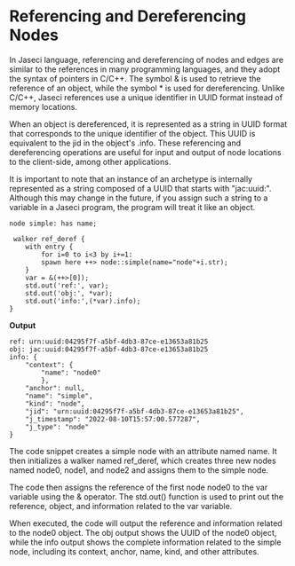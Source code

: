 # Referencing and Dereferencing Nodes

In Jaseci language, referencing and dereferencing of nodes and edges are similar to the references in many programming languages, and they adopt the syntax of pointers in C/C++. The symbol & is used to retrieve the reference of an object, while the symbol * is used for dereferencing. Unlike C/C++, Jaseci references use a unique identifier in UUID format instead of memory locations.

When an object is dereferenced, it is represented as a string in UUID format that corresponds to the unique identifier of the object. This UUID is equivalent to the jid in the object's .info. These referencing and dereferencing operations are useful for input and output of node locations to the client-side, among other applications.

It is important to note that an instance of an archetype is internally represented as a string composed of a UUID that starts with "jac:uuid:". Although this may change in the future, if you assign such a string to a variable in a Jaseci program, the program will treat it like an object.

```jac
node simple: has name;

 walker ref_deref {
    with entry {
        for i=0 to i<3 by i+=1:
        spawn here ++> node::simple(name="node"+i.str);
    }
    var = &(++>[0]);
    std.out('ref:', var);
    std.out('obj:', *var);
    std.out('info:',(*var).info);
}
```
**Output**
```
ref: urn:uuid:04295f7f-a5bf-4db3-87ce-e13653a81b25
obj: jac:uuid:04295f7f-a5bf-4db3-87ce-e13653a81b25
info: {
    "context": {
        "name": "node0"
        }, 
    "anchor": null, 
    "name": "simple", 
    "kind": "node", 
    "jid": "urn:uuid:04295f7f-a5bf-4db3-87ce-e13653a81b25", 
    "j_timestamp": "2022-08-10T15:57:00.577287", 
    "j_type": "node"
}
```

The code snippet creates a simple node with an attribute named name. It then initializes a walker named ref_deref, which creates three new nodes named node0, node1, and node2 and assigns them to the simple node.

The code then assigns the reference of the first node node0 to the var variable using the & operator. The std.out() function is used to print out the reference, object, and information related to the var variable.

When executed, the code will output the reference and information related to the node0 object. The obj output shows the UUID of the node0 object, while the info output shows the complete information related to the simple node, including its context, anchor, name, kind, and other attributes.